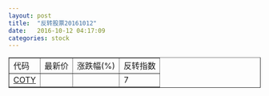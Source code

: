 ```yaml
---
layout: post
title:  "反转股票20161012"
date:   2016-10-12 04:17:09
categories: stock
---
```


<script type="text/javascript">
var stockList = []
stockList.push('gb_coty');
</script>

<table border="1">
 <tr>
 <td>代码</td>
  <td>最新价</td>
  <td>涨跌幅(%)</td>
 <td>反转指数</td>
</tr>
  <tr id="coty"><td><a href="http://stock.finance.sina.com.cn/usstock/quotes/COTY.html" target="_blank">COTY</a></td><td></td><td></td><td>7</td></tr>
</table>
